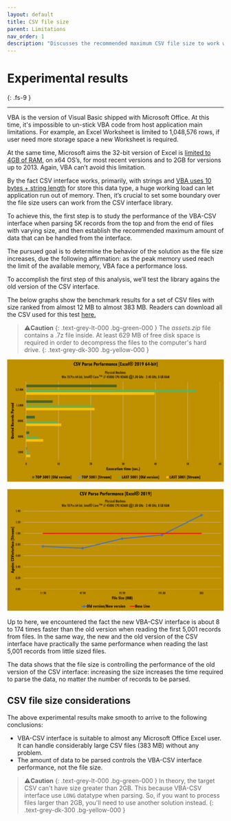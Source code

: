 ```yaml
---
layout: default
title: CSV file size
parent: Limitations
nav_order: 1
description: "Discusses the recommended maximum CSV file size to work with the CSV interface class."
---
```


# Experimental results
{: .fs-9 }

---

VBA is the version of Visual Basic shipped with Microsoft Office. At this time, it's impossible to un-stick VBA code from host application main limitations. For example, an Excel Worksheet is limited to 1,048,576 rows, if user need more storage space a new Worksheet is required.

At the same time, Microsoft aims the 32-bit version of Excel is [limited to 4GB of RAM](https://docs.microsoft.com/en-us/office/troubleshoot/excel/laa-capability-change), on x64 OS’s, for most recent versions and to 2GB for versions up to 2013. Again, VBA can’t avoid this limitation.

By the fact CSV interface works, primarily, with strings and [VBA uses 10 bytes + string length](https://docs.microsoft.com/en-us/office/vba/language/reference/user-interface-help/data-type-summary) for store this data type, a huge working load can let application run out of memory. Then, it’s crucial to set some boundary over the file size users can work from the CSV interface library. 

To achieve this, the first step is to study the performance of the VBA-CSV interface when parsing 5K records from the top and from the end of files with varying size, and then establish the recommended maximum amount of data that can be handled from the interface.

The pursued goal is to determine the behavior of the solution as the file size increases, due the following affirmation: as the peak memory used reach the limit of the available memory, VBA face a performance loss.

To accomplish the first step of this analysis, we’ll test the library agains the old version of the CSV interface.

The below graphs show the benchmark results for a set of CSV files with size ranked from almost 12 MB to almost 383 MB. Readers can download all the CSV used for this test [here.](https://raw.githubusercontent.com/ws-garcia/VBA-CSV-interface/master/csv-data/assets.zip)

>⚠️**Caution**
>{: .text-grey-lt-000 .bg-green-000 }
>The *assets.zip* file contains a .7z file inside. At least 629 MB of free disk space is required in order to decompress the files to the computer's hard drive.
{: .text-grey-dk-300 .bg-yellow-000 }

![Benchmark](OLDinterface-Benchmark.png)

![Benchmark2](OLDinterfaceVSnew-Benchmark.png)

Up to here, we encountered the fact the new VBA-CSV interface is about 8 to 174 times faster than the old version when reading the first 5,001 records from files. In the same way, the new and the old version of the CSV interface have practically the same performance when reading the last 5,001 records from little sized files.

The data shows that the file size is controlling the performance of the old version of the CSV interface: increasing the size increases the time required to parse the data, no matter the number of records to be parsed.

## CSV file size considerations

The above experimental results make smooth to arrive to the following conclusions:

* VBA-CSV interface is suitable to almost any Microsoft Office Excel user. It can handle considerably large CSV files (383 MB) without any problem.
* The amount of data to be parsed controls the VBA-CSV interface performance, not the file size.

>⚠️**Caution**
>{: .text-grey-lt-000 .bg-green-000 }
>In theory, the target CSV can't have size greater than 2GB. This because VBA-CSV interface use `LONG` datatype when parsing. So, if you want to process files larger than 2GB, you'll need to use another solution instead.
{: .text-grey-dk-300 .bg-yellow-000 }
